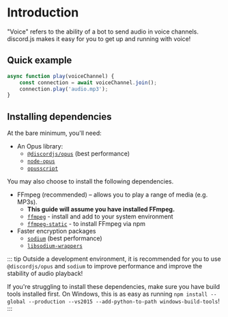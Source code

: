 # Introduction

"Voice" refers to the ability of a bot to send audio in voice channels. discord.js makes it easy for you to get up and running with voice!

## Quick example

```javascript
async function play(voiceChannel) {
    const connection = await voiceChannel.join();
    connection.play('audio.mp3');
}
```

## Installing dependencies

At the bare minimum, you'll need:

* An Opus library:
  * [`@discordjs/opus`](https://github.com/discordjs/opus) \(best performance\)
  * [`node-opus`](https://github.com/Rantanen/node-opus/)
  * [`opusscript`](https://github.com/abalabahaha/opusscript/)

You may also choose to install the following dependencies.

* FFmpeg \(recommended\) – allows you to play a range of media \(e.g. MP3s\).
  * **This guide will assume you have installed FFmpeg.**
  * [`ffmpeg`](https://ffmpeg.org/) - install and add to your system environment
  * [`ffmpeg-static`](https://www.npmjs.com/package/ffmpeg-static) - to install FFmpeg via npm
* Faster encryption packages
  * [`sodium`](https://www.npmjs.com/package/sodium) \(best performance\)
  * [`libsodium-wrappers`](https://www.npmjs.com/package/libsodium-wrappers)

::: tip Outside a development environment, it is recommended for you to use `@discordjs/opus` and `sodium` to improve performance and improve the stability of audio playback!

If you're struggling to install these dependencies, make sure you have build tools installed first. On Windows, this is as easy as running `npm install --global --production --vs2015 --add-python-to-path windows-build-tools`! :::

